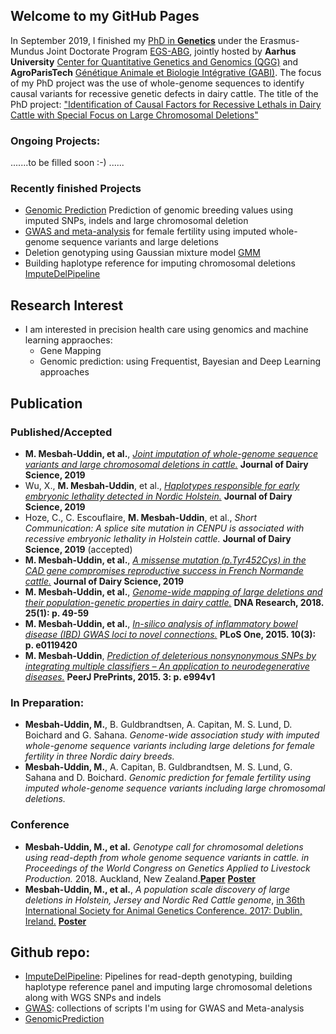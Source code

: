 ## Welcome to my GitHub Pages
In September 2019, I finished my [PhD in **Genetics**](http://pure.au.dk/portal/en/persons/md-mesbah-uddin(fa7659dc-95ae-430a-a82a-1aa9515ec6fd).html) under the Erasmus-Mundus Joint Doctorate Program [EGS-ABG](http://www.egsabg.eu/), jointly hosted by **Aarhus University** [Center for Quantitative Genetics and Genomics (QGG)](http://mbg.au.dk/en/research/research-centres/center-for-quantitative-genetics-and-genomics/) and **AgroParisTech** [Génétique Animale et Biologie Intégrative (GABI)](https://www6.jouy.inra.fr/gabi/). 
The focus of my PhD project was the use of whole-genome sequences to identify causal variants for recessive genetic defects in dairy cattle.
The title of the PhD project: ["Identification of Causal Factors for Recessive Lethals in Dairy Cattle with Special Focus on Large Chromosomal Deletions"](https://pure.au.dk/portal/en/persons/md-mesbah-uddin(fa7659dc-95ae-430a-a82a-1aa9515ec6fd)/publications/identification-of-causal-factors-for-recessive-lethals-in-dairy-cattle-with-special-focus-on-large-chromosomal-deletions(b8ea91a8-3983-4cb6-98f1-e599f80bb194).html)
### Ongoing Projects:
.......to be filled soon :-) ......
 
### Recently finished Projects
* [Genomic Prediction](https://github.com/MMesbahU/genomic_prediction.git) Prediction of genomic breeding values using imputed SNPs, indels and large chromosomal deletion
* [GWAS and meta-analysis](https://github.com/MMesbahU/gwas_in_cattle) for female fertility using imputed whole-genome sequence variants and large deletions
* Deletion genotyping using Gaussian mixture model [GMM](https://github.com/MMesbahU/ImputeDelPipeline/tree/master/read_Depth_genotyping)
* Building haplotype reference for imputing chromosomal deletions [ImputeDelPipeline](https://github.com/MMesbahU/ImputeDelPipeline)

## Research Interest
* I am interested in precision health care using genomics and machine learning appraoches: 
  * Gene Mapping
  * Genomic prediction: using Frequentist, Bayesian and Deep Learning approaches

## Publication
### Published/Accepted
* **M. Mesbah-Uddin, et al.**, [*Joint imputation of whole-genome sequence variants and large chromosomal deletions in cattle.*](https://doi.org/10.3168/jds.2019-16946) **Journal of Dairy Science, 2019**
* Wu, X., **M. Mesbah-Uddin**, et al., [*Haplotypes responsible for early embryonic lethality detected in Nordic Holstein.*](https://doi.org/10.3168/jds.2019-16651) **Journal of Dairy Science, 2019**
* Hoze, C., C. Escouflaire, **M. Mesbah-Uddin**, et al., *Short Communication: A splice site mutation in CENPU is associated with recessive embryonic lethality in Holstein cattle.* **Journal of Dairy Science, 2019** (accepted)
* **M. Mesbah-Uddin, et al.**, [*A missense mutation (p.Tyr452Cys) in the CAD gene compromises reproductive success in French Normande cattle.*](https://doi.org/10.3168/jds.2018-16100) **Journal of Dairy Science, 2019**
* **M. Mesbah-Uddin, et al.**, [*Genome-wide mapping of large deletions and their population-genetic properties in dairy cattle.*](https://doi.org/10.1093/dnares/dsx037) **DNA Research, 2018. 25(1): p. 49-59**
* **M. Mesbah-Uddin, et al.**, [*In-silico analysis of inflammatory bowel disease (IBD) GWAS loci to novel connections.*](https://doi.org/10.1371/journal.pone.0119420) **PLoS One, 2015. 10(3): p. e0119420**
* **M. Mesbah-Uddin**, [*Prediction of deleterious nonsynonymous SNPs by integrating multiple classifiers – An application to neurodegenerative diseases.*](https://doi.org/10.7287/peerj.preprints.994v1) **PeerJ PrePrints, 2015. 3: p. e994v1**


### In Preparation:
* **Mesbah-Uddin, M.**, B. Guldbrandtsen, A. Capitan, M. S. Lund, D. Boichard and G. Sahana. *Genome-wide association study with imputed whole-genome sequence variants including large deletions for female fertility in three Nordic dairy breeds.*
* **Mesbah-Uddin, M.**, A. Capitan, B. Guldbrandtsen, M. S. Lund, G. Sahana and D. Boichard. *Genomic prediction for female fertility using imputed whole-genome sequence variants including large chromosomal deletions.*
### Conference
* **Mesbah-Uddin, M., et al.** *Genotype call for chromosomal deletions using read-depth from whole genome sequence variants in cattle. in Proceedings of the World Congress on Genetics Applied to Livestock Production.* 2018. Auckland, New Zealand.[**Paper**](https://github.com/MMesbahU/MMesbahU.github.io/blob/master/pdfs/Mesbah-Uddin%2C%20M.%20et%20al.%20WCGALP%202018.pdf) [**Poster**](https://github.com/MMesbahU/MMesbahU.github.io/blob/master/pdfs/poster_MMU%20et%20al%20WCGALP2018.pdf)
* **Mesbah-Uddin, M., et al.**, *A population scale discovery of large deletions in Holstein, Jersey and Nordic Red Cattle genome*, [in 36th International Society for Animal Genetics Conference. 2017: Dublin, Ireland.](http://www.isag.us/Docs/Proceedings/ISAG2017_Proceedings.pdf?v3) [**Poster**](https://github.com/MMesbahU/MMesbahU.github.io/blob/master/pdfs/Mesbah-Uddin_et_al_2017_36th_ISAG_Dublin_Ireland.pdf)

## Github repo:
* [ImputeDelPipeline](https://github.com/MMesbahU/ImputeDelPipeline): Pipelines for read-depth genotyping, building haplotype reference panel and imputing large chromosomal deletions along with WGS SNPs and indels
* [GWAS](https://github.com/MMesbahU/gwas_in_cattle): collections of scripts I'm using for GWAS and Meta-analysis
* [GenomicPrediction](https://github.com/MMesbahU/genomic_prediction.git)

